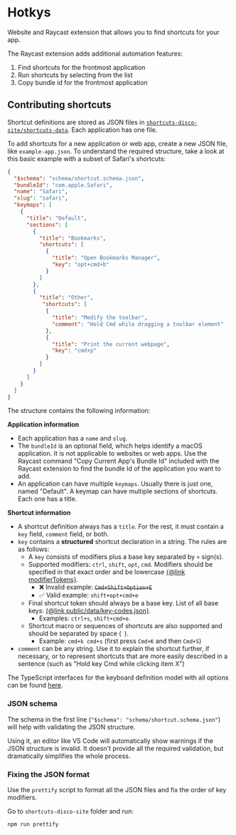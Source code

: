 # Hotkys

Website and Raycast extension that allows you to find shortcuts for your app.

The Raycast extension adds additional automation features:

1. Find shortcuts for the frontmost application
2. Run shortcuts by selecting from the list
3. Copy bundle id for the frontmost application

## Contributing shortcuts

Shortcut definitions are stored as JSON files in [`shortcuts-disco-site/shortcuts-data`](shortcuts-disco-site/shortcuts-data). Each application has one file.

To add shortcuts for a new application or web app, create a new JSON file, like `example-app.json`. To understand the required structure, take a look at this basic example with a subset of Safari's shortcuts:

```json
{
  "$schema": "schema/shortcut.schema.json",
  "bundleId": "com.apple.Safari",
  "name": "Safari",
  "slug": "safari",
  "keymaps": [
    {
      "title": "Default",
      "sections": [
        {
          "title": "Bookmarks",
          "shortcuts": [
            {
              "title": "Open Bookmarks Manager",
              "key": "opt+cmd+b"
            }
          ]
        },
        {
          "title": "Other",
           "shortcuts": [
            {
              "title": "Modify the toolbar",
              "comment": "Hold Cmd while dragging a toolbar element"
            },
            {
              "title": "Print the current webpage",
              "key": "cmd+p"
            }
          ]
        }
      ]
    }
  ]
}
```
The structure contains the following information:

**Application information**
- Each application has a `name` and `slug`.
- The `bundleId` is an optional field, which helps identify a macOS application. It is not applicable to websites or web apps. Use the Raycast command "Copy Current App's Bundle Id" included with the Raycast extension to find the bundle Id of the application you want to add. 
- An application can have multiple `keymaps`. Usually there is just one, named "Default". A keymap can have multiple sections of shortcuts. Each one has a title.

**Shortcut information**
- A shortcut definition always has a `title`. For the rest, it must contain a `key` field, `comment` field, or both. 
- `key` contains a **structured** shortcut declaration in a string. The rules are as follows:
  * A `key` consists of modifiers plus a base key separated by `+` sign(s).
  * Supported modifiers: `ctrl`, `shift`, `opt`, `cmd`. Modifiers should be specified in that exact order and be lowercase [{@link modifierTokens}](https://github.com/solomkinmv/shortcuts-disco/blob/main/shortcuts-disco-site/src/lib/model/internal/modifiers.ts).
    - ❌ Invalid example: ~~`Cmd+Shift+Option+E`~~
    - ✅ Valid example: `shift+opt+cmd+e`
  * Final shortcut token should always be a base key. List of all base keys: [{@link public/data/key-codes.json}](https://github.com/solomkinmv/shortcuts-disco/blob/main/shortcuts-disco-site/public/data/key-codes.json).
    * Examples: `ctrl+s`, `shift+cmd+e`.
  * Shortcut macro or sequences of shortcuts are also supported and should be separated by space (` `).
    * Example: `cmd+k cmd+s` (first press `Cmd+K` and then `Cmd+S`)
- `comment` can be any string. Use it to explain the shortcut further, if necessary, or to represent shortcuts that are more easily described in a sentence (such as "Hold key Cmd while clicking item X") 

The TypeScript interfaces for the keyboard definition model with all options can be found [here](https://github.com/solomkinmv/shortcuts-disco/blob/main/shortcuts-disco-site/src/lib/model/input/input-models.ts).


### JSON schema

The schema in the first line (`"$schema": "schema/shortcut.schema.json"`) will help with validating the JSON structure.

Using it, an editor like VS Code will automatically show warnings if the JSON structure is invalid. It doesn't provide all the required validation, but dramatically simplifies the whole process.

### Fixing the JSON format

Use the `prettify` script to format all the JSON files and fix the order of key modifiers.

Go to `shortcuts-disco-site` folder and run:

```bash
npm run prettify
```
